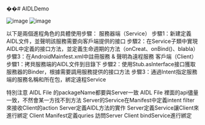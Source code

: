 ��#   A I D L D e m o 

![image](https://github.com/user-attachments/assets/c6b55c65-67c6-4c19-a244-cd93214f1203)
![image](https://github.com/user-attachments/assets/d2bf7382-1258-46e3-8910-9a3ff1f7728f)


 
 以下是兩個進程角色的具體使用步驟：
服務器端（Service）
步驟1：新建定義AIDL文件，並聲明該服務需要向客戶端提供的接口
步驟2：在Service子類中實現AIDL中定義的接口方法，並定義生命週期的方法（onCreat、onBind()、blabla）
步驟3：在AndroidMainfest.xml中註冊服務 & 聲明為遠程服務
客戶端（Client）
步驟1：拷貝服務端的AIDL文件到目錄下
步驟2：使用Stub.asInterface接口獲取服務器的Binder，根據需要調用服務提供的接口方法
步驟3：通過Intent指定服務端的服務名稱和所在包，綁定遠程Service


特別注意
AIDL File 的packageName都要與Server一致
AIDL File 裡面的api儘量一致，不然會某一方找不到方法
Server的Service在Manifest中定義intent filter來接收Client的action
Server定義AIDL方法的實作
Server定義Service讓Client來進行綁定
Client Manifest定義quries 訪問Server
Client bindService進行綁定
